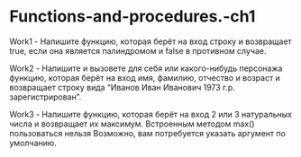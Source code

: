 # Functions-and-procedures.-ch1
Work1 - Напишите функцию, которая берёт на вход строку и возвращает true, если она является палиндромом и false в противном случае.

Work2 - Напишите и вызовете для себя или какого-нибудь персонажа функцию, которая берёт на вход имя, фамилию, отчество и возраст и возвращает строку вида “Иванов Иван Иванович 1973 г.р. зарегистрирован”.

Work3 - Напишите функцию, которая берёт на вход 2 или 3 натуральных числа и возвращает их максимум. Встроенным методом max() пользоваться нельзя Возможно, вам потребуется указать аргумент по умолчанию.
